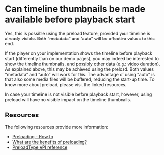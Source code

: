 # Can timeline thumbnails be made available before playback start

Yes, this is possible using the preload feature, provided your timeline is already visible. Both “metadata” and “auto” will be effective values to this end.

If the player on your implementation shows the timeline before playback start (differently than on our demo pages), you may indeed be interested to show the timeline thumbnails, and possibly other data (e.g.: video duration). As explained above, this may be achieved using the preload. Both values “metadata” and “auto” will work for this. The advantage of using “auto” is that also some media files will be buffered, reducing the start-up time. To know more about preload, please visit the linked resources.

In case your timeline is not visible before playback start, however, using preload will have no visible impact on the timeline thumbnails.

## Resources

The following resources provide more information:

- [Preloading - How to](../how-to-guides/07-miscellaneous/09-preloading.md)
- [What are the benefits of preloading?](38-what-are-the-benefits-of-preloading.md)
- [PreloadType API reference](https://docs.theoplayer.com/api-reference/web/theoplayer.preloadtype.md)
